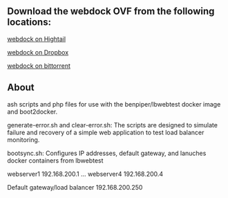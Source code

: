 <h2>Download the webdock OVF from the following locations:</h2>

<p><a href="https://www.hightail.com/download/UlRUV295eFVrWTgxWjhUQw" target="_blank">webdock on Hightail</a>
<p><a href="https://www.dropbox.com/s/o8btkuytx67gvjv/webdock.zip?dl=0" target="_blank">webdock on Dropbox
<p></a><a href="http://benpiper.com/wp-content/uploads/2014/10/webdock.torrent">webdock on bittorrent</a></b>

<h2>About</h2>
ash scripts and php files for use with the benpiper/lbwebtest docker image and boot2docker.

generate-error.sh and clear-error.sh:
The scripts are designed to simulate failure and recovery of a simple web application to test load balancer monitoring.

bootsync.sh:
Configures IP addresses, default gateway, and lanuches docker containers from lbwebtest

webserver1	192.168.200.1
...
webserver4	192.168.200.4

Default gateway/load balancer	192.168.200.250
